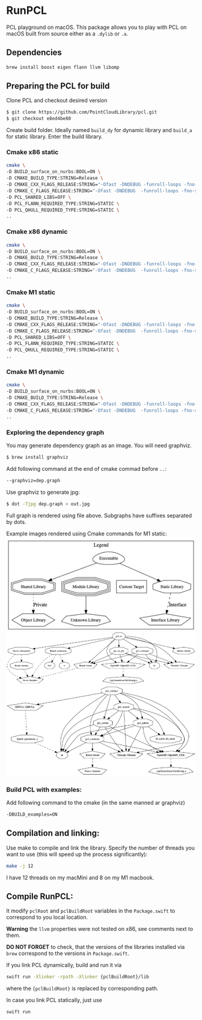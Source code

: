 # RunPCL

PCL playground on macOS. This package allows you to play with PCL on macOS built from source either as a `.dylib` or `.a`.

## Dependencies
```bash
brew install boost eigen flann llvm libomp
```

## Preparing the PCL for build

Clone PCL and checkout desired version
```bash
$ git clone https://github.com/PointCloudLibrary/pcl.git
$ git checkout e8ed4be80
```

Create build folder. Ideally named `build_dy` for dynamic library and `build_a` for static library. Enter the build library.

### Cmake x86 static
```bash
cmake \
-D BUILD_surface_on_nurbs:BOOL=ON \
-D CMAKE_BUILD_TYPE:STRING=Release \
-D CMAKE_CXX_FLAGS_RELEASE:STRING="-Ofast -DNDEBUG -funroll-loops -fno-strict-aliasing -ftree-vectorize -fomit-frame-pointer -march=native" \
-D CMAKE_C_FLAGS_RELEASE:STRING="-Ofast -DNDEBUG  -funroll-loops -fno-strict-aliasing -ftree-vectorize -fomit-frame-pointer -march=native" \
-D PCL_SHARED_LIBS=OFF \
-D PCL_FLANN_REQUIRED_TYPE:STRING=STATIC \
-D PCL_QHULL_REQUIRED_TYPE:STRING=STATIC \
..
```

### Cmake x86 dynamic
```bash
cmake \
-D BUILD_surface_on_nurbs:BOOL=ON \
-D CMAKE_BUILD_TYPE:STRING=Release \
-D CMAKE_CXX_FLAGS_RELEASE:STRING="-Ofast -DNDEBUG -funroll-loops -fno-strict-aliasing -ftree-vectorize -fomit-frame-pointer -march=native" \
-D CMAKE_C_FLAGS_RELEASE:STRING="-Ofast -DNDEBUG  -funroll-loops -fno-strict-aliasing -ftree-vectorize -fomit-frame-pointer -march=native" \
..
```

### Cmake M1 static
```bash
cmake \
-D BUILD_surface_on_nurbs:BOOL=ON \
-D CMAKE_BUILD_TYPE:STRING=Release \
-D CMAKE_CXX_FLAGS_RELEASE:STRING="-Ofast -DNDEBUG -funroll-loops -fno-strict-aliasing -ftree-vectorize -fomit-frame-pointer" \
-D CMAKE_C_FLAGS_RELEASE:STRING="-Ofast -DNDEBUG  -funroll-loops -fno-strict-aliasing -ftree-vectorize -fomit-frame-pointer" \
-D PCL_SHARED_LIBS=OFF \
-D PCL_FLANN_REQUIRED_TYPE:STRING=STATIC \
-D PCL_QHULL_REQUIRED_TYPE:STRING=STATIC \
..
```

### Cmake M1 dynamic
```bash
cmake \
-D BUILD_surface_on_nurbs:BOOL=ON \
-D CMAKE_BUILD_TYPE:STRING=Release \
-D CMAKE_CXX_FLAGS_RELEASE:STRING="-Ofast -DNDEBUG -funroll-loops -fno-strict-aliasing -ftree-vectorize -fomit-frame-pointer" \
-D CMAKE_C_FLAGS_RELEASE:STRING="-Ofast -DNDEBUG  -funroll-loops -fno-strict-aliasing -ftree-vectorize -fomit-frame-pointer" \
..
```

### Exploring the dependency graph
You may generate dependency graph as an image. You will need graphviz.
```bash
$ brew install graphviz
```
Add following command at the end of cmake commad before `..`:
```bash
--graphviz=dep.graph
```

Use graphviz to generate jpg: 
```bash
$ dot -Tjpg dep.graph > out.jpg
```
Full graph is rendered using file above. Subgraphs have suffixes separated by dots.

Example images rendered using Cmake commands for M1 static:
![Legend (cut out of the full graph)](doc/legend.jpg)
![Dependencies of pcl_io](doc/io.jpg)
![Dependencies of pcl_surface](doc/surface.jpg)

### Build PCL with examples:
Add following command to the cmake (in the same manned ar graphviz)
```bash
-DBUILD_examples=ON
```
## Compilation and linking:
Use make to compile and link the library. Specify the number of threads you want to use (this will speed up the process significantly):
```bash
make -j 12
```
I have 12 threads on my macMini and 8 on my M1 macbook. 

## Compile RunPCL:
It modify `pclRoot` and `pclBuildRoot` variables in the `Package.swift` to correspond to you local location.

**Warning** the `llvm` properties were not tested on x86, see comments next to them.

**DO NOT FORGET** to check, that the versions of the libraries installed via `brew` correspond to the versions in `Package.swift`.

If you link PCL dynamically, build and run it via
```bash
swift run -Xlinker -rpath -Xlinker {pclBuildRoot}/lib
```
where the `{pclBuildRoot}` is replaced by corresponding path.

In case you link PCL statically, just use 
```bash
swift run
```
